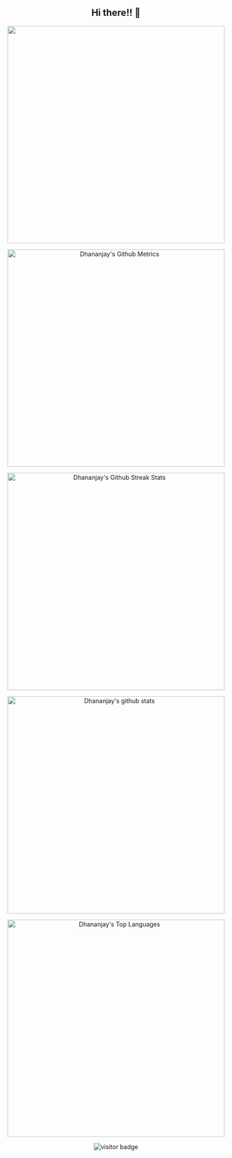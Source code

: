 <h2 align="center">Hi there!! 👋</h2>

<p align="center">
    <img width="500"
        src="https://github-readme-quotes.herokuapp.com/quote?theme=dark&animation=grow_out_in"
    />
</p>

<p align="center">
  
<img width="500" src="https://metrics.lecoq.io/dtan13?id=dtan13" alt="Dhananjay's Github Metrics">
  
</p >

<p align="center">
  
<img width="500" src="https://github-readme-streak-stats.herokuapp.com/?user=dtan13&theme=tokyonight_duo" alt="Dhananjay's Github Streak Stats">
  
</p >

<p align="center">
    <img width="500"
        src="https://github-readme-stats.dtan13.vercel.app/api?username=dtan13&show_icons=true&include_all_commits=true&count_private=true&theme=tokyonight"
        alt="Dhananjay's github stats"
    />
</p>

<p align="center">
    <img width="500"
        src="https://github-readme-stats.dtan13.vercel.app/api/top-langs/?username=dtan13&langs_count=10&layout=compact&theme=chartreuse-dark" 
        alt="Dhananjay's Top Languages"
    />
</p>

<p align="center">
    <img 
    src="https://visitor-badge.glitch.me/badge?page_id=dtan13.dtan13" alt="visitor badge" />
</p>
